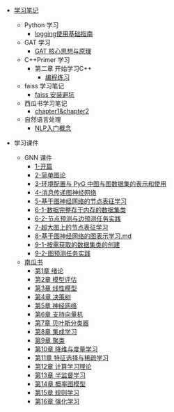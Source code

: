 * [学习笔记](README.md)
  * Python 学习
    * [logging使用基础指南](Python学习/Python%20中使用%20logging%20模块代替%20print.md)
  * GAT 学习
    * [GAT 核心思想与原理](GAT学习/GAT核心思想与原理.md)
  * C++Primer  学习
    * 第二章 开始学习C++
    	* [编程练习](C++_Primer_Plus/chapter02.md)
  * faiss 学习笔记
    * [faiss 安装避坑](miscellaneous/faiss安装避坑.md)
  * 西瓜书学习笔记
    * [chapter1&chapter2](PumpkinBook_learn/chapter1&chapter2.md)
  * 自然语言处理
    * [NLP入门概念](NLP/NLP入门概念.md)

* 学习课件
  * GNN 课件
    * [1-开篇](GNN学习/1-开篇.md)
    * [2-简单图论](GNN学习/2-简单图论.md)
    * [3-环境配置与 PyG 中图与图数据集的表示和使用](GNN学习/3-环境配置与PyG库.md)
    * [4-消息传递图神经网络](GNN学习/4-消息传递图神经网络.md)
    * [5-基于图神经网络的节点表征学习](GNN学习/5-基于图神经网络的节点表征学习.md)
    * [6-1-数据完整存于内存的数据集类](GNN学习/6-1-数据完整存于内存的数据集类.md)
    * [6-2-节点预测与边预测任务实践](GNN学习/6-2-节点预测与边预测任务实践.md)
    * [7-超大图上的节点表征学习](GNN学习/7-超大图上的节点表征学习.md)
    * [8-基于图神经网络的图表示学习.md](GNN学习/8-基于图神经网络的图表示学习.md)
    * [9-1-按需获取的数据集类的创建](GNN学习/9-1-按需获取的数据集类的创建.md)
    * [9-2-图预测任务实践](GNN学习/9-2-图预测任务实践.md) 
  * [南瓜书](PumpkinBook/README.md)
    - [第1章 绪论](PumpkinBook/chapter1/chapter1.md)
    - [第2章 模型评估](PumpkinBook/chapter2/chapter2.md)
    - [第3章 线性模型](PumpkinBook/chapter3/chapter3.md)
    - [第4章 决策树](PumpkinBook/chapter4/chapter4.md)
    - [第5章 神经网络](PumpkinBook/chapter5/chapter5.md)
    - [第6章 支持向量机](PumpkinBook/chapter6/chapter6.md)
    - [第7章 贝叶斯分类器](PumpkinBook/chapter7/chapter7.md)
    - [第8章 集成学习](PumpkinBook/chapter8/chapter8.md)
    - [第9章 聚类](PumpkinBook/chapter9/chapter9.md)
    - [第10章 降维与度量学习](PumpkinBook/chapter10/chapter10.md)
    - [第11章 特征选择与稀疏学习](PumpkinBook/chapter11/chapter11.md)
    - [第12章 计算学习理论](PumpkinBook/chapter12/chapter12.md)
    - [第13章 半监督学习](PumpkinBook/chapter13/chapter13.md)
    - [第14章 概率图模型](PumpkinBook/chapter14/chapter14.md)
    - [第15章 规则学习](PumpkinBook/chapter15/chapter15.md) 
    - [第16章 强化学习](PumpkinBook/chapter16/chapter16.md)

